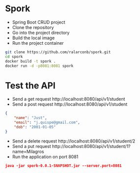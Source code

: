 # Spork
- Spring Boot CRUD project
- Clone the repository
- Go into the project directory
- Build the local image
- Run the project container
```sh
git clone https://github.com/ralarconb/spork.git
cd spork
docker build -t spork .
docker run -d -p8081:8081 spork
```
# Test the API
- Send a get request http://localhost:8080/api/v1/student
- Send a post request http://localhost:8080/api/v1/student
```json
{
    "name": "Just",
    "email": "j.quispe@gmail.com",
    "dob": "2001-01-05"
}
```
- Send a delete request http://localhost:8080/api/v1/student/2
- Send a put request http://localhost:8080/api/v1/student/1?name=Milagros
- Run the application on port 8081
```json
java -jar spork-0.0.1-SNAPSHOT.jar --server.port=8081
```